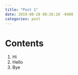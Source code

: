 ```yaml
---
title: "Post 1"
date: 2019-08-28 08:26:28 -0400
categories: post
---
```


# Contents
1. Hi
2. Hello
3. Bye

